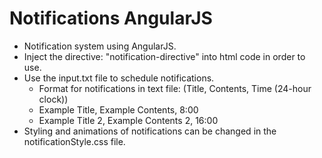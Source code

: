 # Notifications AngularJS
* Notification system using AngularJS.
* Inject the directive: "notification-directive" into html code in order to use.
* Use the input.txt file to schedule notifications.
  * Format for notifications in text file: (Title, Contents, Time (24-hour clock))
  * Example Title, Example Contents, 8:00 
  * Example Title 2, Example Contents 2, 16:00
* Styling and animations of notifications can be changed in the notificationStyle.css file.

